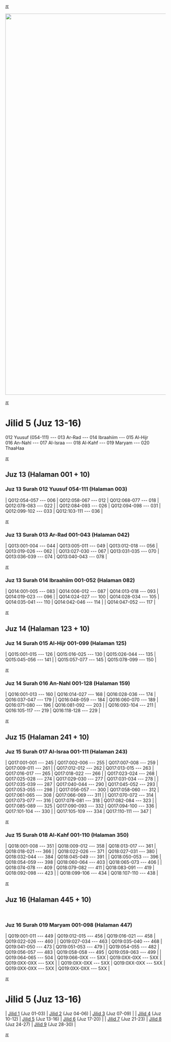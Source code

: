 ---
---

[&#x213C;](#idxXXX)<br id="idx000">

<img src="{{ site.baseurl }}/assets/images/z4816-02.jpg" style="width:1199px;">

[&#x213C;](#)<br id="idx1">
# Jilid 5 (Juz 13-16)

012 Yuusuf (054-111) --- 013 Ar-Rad --- 014 Ibraahiim --- 015 Al-Hijr<br>
016 An-Nahl --- 017 Al-Israa --- 018 Al-Kahf --- 019 Maryam --- 020 ThaaHaa

[&#x213C;](#)<br id="idx513012054">

## Juz 13 (Halaman 001 + 10)

### Juz 13 Surah 012 Yuusuf 054-111 (Halaman 003)

| Q012:054-057 --- 006 | Q012:058-067 --- 012 | Q012:068-077 --- 018 | Q012:078-083 --- 022 |
| Q012:084-093 --- 026 | Q012:094-098 --- 031 | Q012:099-102 --- 033 | Q012:103-111 --- 036 |

[&#x213C;](#)<br id="idx513013001">

### Juz 13 Surah 013 Ar-Rad 001-043 (Halaman 042)

| Q013:001-004 --- 044 | Q013:005-011 --- 049 | Q013:012-018 --- 056 | Q013:019-026 --- 062 |
| Q013:027-030 --- 067 | Q013:031-035 --- 070 | Q013:036-039 --- 074 | Q013:040-043 --- 078 |

[&#x213C;](#)<br id="idx513014001">

### Juz 13 Surah 014 Ibraahiim 001-052 (Halaman 082)

| Q014:001-005 --- 083 | Q014:006-012 --- 087 | Q014:013-018 --- 093 | Q014:019-023 --- 096 |
| Q014:024-027 --- 100 | Q014:028-034 --- 105 | Q014:035-041 --- 110 | Q014:042-046 --- 114 |
| Q014:047-052 --- 117 |

[&#x213C;](#)<br id="idx514014001">

## Juz 14 (Halaman 123 + 10)

### Juz 14 Surah 015 Al-Hijr 001-099 (Halaman 125)

| Q015:001-015 --- 126 | Q015:016-025 --- 130 | Q015:026-044 --- 135 | Q015:045-056 --- 141 |
| Q015:057-077 --- 145 | Q015:078-099 --- 150 |

[&#x213C;](#)<br id="idx514016001">

### Juz 14 Surah 016 An-Nahl 001-128 (Halaman 159)

| Q016:001-013 --- 160 | Q016:014-027 --- 168 | Q016:028-036 --- 174 | Q016:037-047 --- 179 |
| Q016:048-059 --- 184 | Q016:060-070 --- 189 | Q016:071-080 --- 196 | Q016:081-092 --- 203 |
| Q016:093-104 --- 211 | Q016:105-117 --- 219 | Q016:118-128 --- 229 |

[&#x213C;](#)<br id="idx515017001">

## Juz 15 (Halaman 241 + 10)

### Juz 15 Surah 017 Al-Israa 001-111 (Halaman 243)

| Q017:001-001 --- 245 | Q017:002-006 --- 255 | Q017:007-008 --- 259 | Q017:009-011 --- 261 |
| Q017:012-012 --- 262 | Q017:013-015 --- 263 | Q017:016-017 --- 265 | Q017:018-022 --- 266 |
| Q017:023-024 --- 268 | Q017:025-028 --- 274 | Q017:029-030 --- 277 | Q017:031-034 --- 278 |
| Q017:035-039 --- 287 | Q017:040-044 --- 290 | Q017:045-052 --- 293 | Q017:053-055 --- 298 |
| Q017:056-057 --- 300 | Q017:058-060 --- 312 | Q017:061-065 --- 308 | Q017:066-069 --- 311 |
| Q017:070-072 --- 314 | Q017:073-077 --- 316 | Q017:078-081 --- 318 | Q017:082-084 --- 323 |
| Q017:085-089 --- 325 | Q017:090-093 --- 332 | Q017:094-100 --- 336 | Q017:101-104 --- 330 |
| Q017:105-109 --- 334 | Q017:110-111 --- 347 |

[&#x213C;](#)<br id="idx515018001">

### Juz 15 Surah 018 Al-Kahf 001-110 (Halaman 350)

| Q018:001-008 --- 351 | Q018:009-012 --- 358 | Q018:013-017 --- 361 | Q018:018-021 --- 366 |
| Q018:022-026 --- 371 | Q018:027-031 --- 380 | Q018:032-044 --- 384 | Q018:045-049 --- 391 |
| Q018:050-053 --- 396 | Q018:054-059 --- 398 | Q018:060-064 --- 403 | Q018:065-073 --- 406 |
| Q018:074-078 --- 409 | Q018:079-082 --- 411 | Q018:083-091 --- 419 | Q018:092-098 --- 423 |
| Q018:099-106 --- 434 | Q018:107-110 --- 438 |

[&#x213C;](#)<br id="idx516019001">

## Juz 16 (Halaman 445 + 10)

<br id="XYZZY">

### Juz 16 Surah 019 Maryam  001-098 (Halaman 447)

| Q019:001-011 --- 449 | Q019:012-015 --- 456 | Q019:016-021 --- 458 | Q019:022-026 --- 460 |
| Q019:027-034 --- 463 | Q019:035-040 --- 468 | Q019:041-050 --- 473 | Q019:051-053 --- 479 |
| Q019:054-055 --- 482 | Q019:056-057 --- 483 | Q019:058-058 --- 495 | Q019:059-063 --- 499 |
| Q019:064-065 --- 504 | Q019:066-0XX --- 5XX | Q019:0XX-0XX --- 5XX | Q019:0XX-0XX --- 5XX |
| Q019:0XX-0XX --- 5XX | Q019:0XX-0XX --- 5XX | Q019:0XX-0XX --- 5XX | Q019:0XX-0XX --- 5XX |

[&#x213C;](#)<br id="idxA">
# Jilid 5 (Juz 13-16)

| [Jilid 1](001.md) (Juz 01-03) | [Jilid 2](002.md) (Juz 04-06) | [Jilid 3](003.md) (Juz 07-09) |
| [Jilid 4](004.md) (Juz 10-12) | [Jilid 5](005.md) (Juz 13-16) | [Jilid 6](006.md) (Juz 17-20) |
| [Jilid 7](007.md) (Juz 21-23) | [Jilid 8](008.md) (Juz 24-27) | [Jilid 9](009.md) (Juz 28-30) |

[&#x213C;](#)<br id="idxB">

